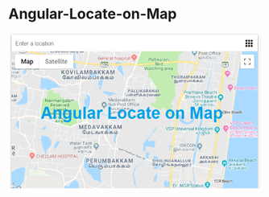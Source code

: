 # Angular-Locate-on-Map
![alt text](https://github.com/bikash-b/Angular-Locate-on-Map/blob/master/locate-on-map.png)

